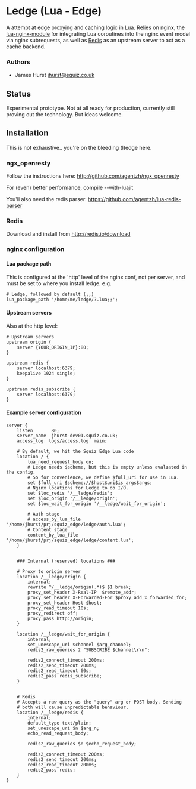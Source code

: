# Ledge (Lua - Edge)

A attempt at edge proxying and caching logic in Lua. Relies on [nginx](http://nginx.net), the [lua-nginx-module](https://github.com/chaoslawful/lua-nginx-module) for integrating Lua coroutines into the nginx event model via nginx subrequests, as well as [Redis](http://redis.io) as an upstream server to act as a cache backend.

### Authors

* James Hurst <jhurst@squiz.co.uk>

## Status

Experimental prototype. Not at all ready for production, currently still proving out the technology. But ideas welcome.

## Installation

This is not exhaustive.. you're on the bleeding (l)edge here.

### ngx_openresty

Follow the instructions here: http://github.com/agentzh/ngx_openresty

For (even) better performance, compile --with-luajit

You'll also need the redis parser: https://github.com/agentzh/lua-redis-parser

### Redis

Download and install from http://redis.io/download

### nginx configuration

#### Lua package path

This is configured at the 'http' level of the nginx conf, not per server, and must be set to where you install ledge. e.g.

	# Ledge, followed by default (;;)
	lua_package_path '/home/me/ledge/?.lua;;';

#### Upstream servers

Also at the http level:

    # Upstream servers   
    upstream origin {
        server {YOUR_ORIGIN_IP}:80;  
    }

    upstream redis {   
        server localhost:6379;
        keepalive 1024 single;
    } 

	upstream redis_subscribe {
		server localhost:6379;
	}
	
#### Example server configuration

    server {
        listen       80;
        server_name  jhurst-dev01.squiz.co.uk; 
        access_log  logs/access.log  main;
		
    	# By default, we hit the Squiz Edge Lua code
    	location / {
			lua_need_request_body on;
            # Ledge needs $scheme, but this is empty unless evaluated in the config.
            # So for convenience, we define $full_uri for use in Lua.
			set $full_uri $scheme://$host$uri$is_args$args;
            # Nginx locations for Ledge to do I/O. 
            set $loc_redis '/__ledge/redis';
            set $loc_origin '/__ledge/origin';
            set $loc_wait_for_origin '/__ledge/wait_for_origin';

            # Auth stage
            # access_by_lua_file '/home/jhurst/prj/squiz_edge/ledge/auth.lua';
            # Content stage
            content_by_lua_file '/home/jhurst/prj/squiz_edge/ledge/content.lua';
    	}


        ### Internal (reserved) locations ###

    	# Proxy to origin server
    	location /__ledge/origin {
    		internal;
    		rewrite ^/__ledge/origin(.*)$ $1 break;
    		proxy_set_header X-Real-IP  $remote_addr;
    		proxy_set_header X-Forwarded-For $proxy_add_x_forwarded_for;
    		proxy_set_header Host $host;
			proxy_read_timeout 10s;
            proxy_redirect off;
			proxy_pass http://origin;
	    }   
		
		location /__ledge/wait_for_origin {
			internal;
	    	set_unescape_uri $channel $arg_channel;
       		redis2_raw_queries 2 "SUBSCRIBE $channel\r\n";

    		redis2_connect_timeout 200ms;
    		redis2_send_timeout 200ms;
    		redis2_read_timeout 60s;
       		redis2_pass redis_subscribe;
		}


        # Redis
        # Accepts a raw query as the "query" arg or POST body. Sending
        # both will cause unpredictable behaviour.
        location /__ledge/redis {
            internal;
            default_type text/plain;
	    	set_unescape_uri $n $arg_n;
            echo_read_request_body;

            redis2_raw_queries $n $echo_request_body;

    		redis2_connect_timeout 200ms;
    		redis2_send_timeout 200ms;
    		redis2_read_timeout 200ms;
    		redis2_pass redis;
        }
    }

